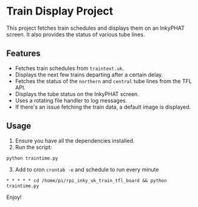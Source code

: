 # Train Display Project

This project fetches train schedules and displays them on an InkyPHAT screen. It also provides the status of various tube lines.

## Features

- Fetches train schedules from `traintext.uk`.
- Displays the next few trains departing after a certain delay.
- Fetches the status of the `northern` and `central` tube lines from the TFL API.
- Displays the tube status on the InkyPHAT screen.
- Uses a rotating file handler to log messages.
- If there's an issue fetching the train data, a default image is displayed.

## Usage

1. Ensure you have all the dependencies installed.
2. Run the script:

```bash
python traintime.py
```

3. Add to cron `crontab -e` and schedule to run every minute

```crontab
* * * * * cd /home/pi/rpi_inky_uk_train_tfl_board && python traintime.py
```

Enjoy!
